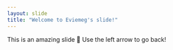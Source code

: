 ```yaml
---
layout: slide
title: "Welcome to Eviemeg's slide!"
---
```

This is an amazing slide :tada:
Use the left arrow to go back!
